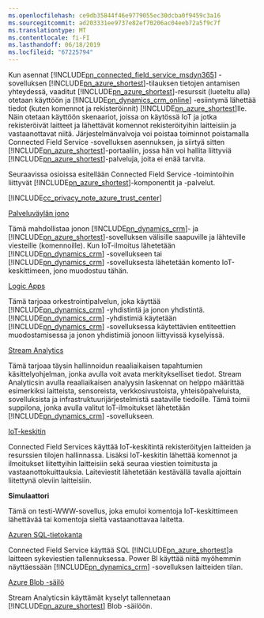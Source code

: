 ```yaml
---
ms.openlocfilehash: ce9db35844f46e9779055ec30dcba0f9459c3a16
ms.sourcegitcommit: ad203331ee9737e82ef70206ac04eeb72a5f9c7f
ms.translationtype: MT
ms.contentlocale: fi-FI
ms.lasthandoff: 06/18/2019
ms.locfileid: "67225794"
---
```

Kun asennat [!INCLUDE[pn_connected_field_service_msdyn365](pn-connected-field-service-msdyn365.md)] -sovelluksen [!INCLUDE[pn_azure_shortest](pn-azure-shortest.md)]-tilauksen tietojen antamisen yhteydessä, vaaditut [!INCLUDE[pn_azure_shortest](pn-azure-shortest.md)]-resurssit (lueteltu alla) otetaan käyttöön ja [!INCLUDE[pn_dynamics_crm_online](pn-dynamics-crm-online.md)] -esiintymä lähettää tiedot (kuten komennot ja rekisteröinnit) [!INCLUDE[pn_azure_shortest](pn-azure-shortest.md)]lle. Näin otetaan käyttöön skenaariot, joissa on käytössä IoT ja jotka rekisteröivät laitteet ja lähettävät komennot rekisteröityihin laitteisiin ja vastaanottavat niitä. Järjestelmänvalvoja voi poistaa toiminnot poistamalla Connected Field Service -sovelluksen asennuksen, ja siirtyä sitten [!INCLUDE[pn_azure_shortest](pn-azure-shortest.md)]-portaaliin, jossa hän voi hallita liittyviä [!INCLUDE[pn_azure_shortest](pn-azure-shortest.md)]-palveluja, joita ei enää tarvita.  
  
 Seuraavissa osioissa esitellään Connected Field Service -toimintoihin liittyvät [!INCLUDE[pn_azure_shortest](pn-azure-shortest.md)]-komponentit ja -palvelut.  
  
 [!INCLUDE[cc_privacy_note_azure_trust_center](cc-privacy-note-azure-trust-center.md)]  
  
 [Palveluväylän jono](https://azure.microsoft.com/documentation/articles/service-bus-dotnet-get-started-with-queues/)  
  
 Tämä mahdollistaa jonon [!INCLUDE[pn_dynamics_crm](pn-dynamics-crm.md)]- ja [!INCLUDE[pn_azure_shortest](pn-azure-shortest.md)]-sovelluksen välisille saapuville ja lähteville viesteille (komennoille). Kun IoT-ilmoitus lähetetään [!INCLUDE[pn_dynamics_crm](pn-dynamics-crm.md)] -sovellukseen tai [!INCLUDE[pn_dynamics_crm](pn-dynamics-crm.md)] -sovelluksesta lähetetään komento IoT-keskittimeen, jono muodostuu tähän.  
  
 [Logic Apps](https://azure.microsoft.com/services/logic-apps/)  
  
 Tämä tarjoaa orkestrointipalvelun, joka käyttää [!INCLUDE[pn_dynamics_crm](pn-dynamics-crm.md)] -yhdistintä ja jonon yhdistintä. [!INCLUDE[pn_dynamics_crm](pn-dynamics-crm.md)] -yhdistimiä käytetään [!INCLUDE[pn_dynamics_crm](pn-dynamics-crm.md)] -sovelluksessa käytettävien entiteettien muodostamisessa ja jonon yhdistimiä jonoon liittyvissä kyselyissä.  
  
 [Stream Analytics](https://azure.microsoft.com/services/stream-analytics/)  
  
 Tämä tarjoaa täysin hallinnoidun reaaliaikaisen tapahtumien käsittelyohjelman, jonka avulla voit avata merkitykselliset tiedot. Stream Analyticsin avulla reaaliaikaisen analyysin laskennat on helppo määrittää esimerkiksi laitteista, sensoreista, verkkosivustoista, yhteisöpalveluista, sovelluksista ja infrastruktuurijärjestelmistä saataville tiedoille. Tämä toimii suppilona, jonka avulla valitut IoT-ilmoitukset lähetetään [!INCLUDE[pn_dynamics_crm](pn-dynamics-crm.md)] -sovellukseen.  
  
 [IoT-keskitin](https://azure.microsoft.com/services/iot-hub/)  
  
 Connected Field Services käyttää IoT-keskitintä rekisteröityjen laitteiden ja resurssien tilojen hallinnassa. Lisäksi IoT-keskitin lähettää komennot ja ilmoitukset liitettyihin laitteisiin sekä seuraa viestien toimitusta ja vastaanottokuittauksia. Laiteviestit lähetetään kestävällä tavalla ajoittain liitettynä oleviin laitteisiin.  
  
 **Simulaattori**  
  
 Tämä on testi-WWW-sovellus, joka emuloi komentoja IoT-keskittimeen lähettävää tai komentoja sieltä vastaanottavaa laitetta.  
  
 [Azuren SQL-tietokanta](https://azure.microsoft.com/services/sql-database/)  
  
 Connected Field Service käyttää SQL [!INCLUDE[pn_azure_shortest](pn-azure-shortest.md)]a laitteen sykeviestien tallennuksessa. Power BI käyttää niitä myöhemmin näyttäessään [!INCLUDE[pn_dynamics_crm](pn-dynamics-crm.md)] -sovelluksen laitteiden tilan.  
  
 [Azure Blob -säilö](https://azure.microsoft.com/services/storage/)  
  
 Stream Analyticsin käyttämät kyselyt tallennetaan [!INCLUDE[pn_azure_shortest](pn-azure-shortest.md)] Blob -säilöön.